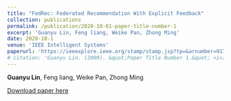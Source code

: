 ```yaml
---
title: "FedRec: Federated Recommendation With Explicit Feedback"
collection: publications
permalink: /publication/2020-10-01-paper-title-number-1
excerpt: 'Guanyu Lin, Feng liang, Weike Pan, Zhong Ming'
date: 2020-10-1
venue: 'IEEE Intelligent Systems'
paperurl: 'https://ieeexplore.ieee.org/stamp/stamp.jsp?tp=&arnumber=9170754'
# citation: 'Guanyu Lin. (2009). &quot;Paper Title Number 1.&quot; <i>Journal 1</i>. 1(1).'
---
```

**Guanyu Lin**, Feng liang, Weike Pan, Zhong Ming

[Download paper here](https://ieeexplore.ieee.org/stamp/stamp.jsp?tp=&arnumber=9170754)

<!-- Recommended citation: Your Name, You. (2009). "Paper Title Number 1." <i>Journal 1</i>. 1(1). -->